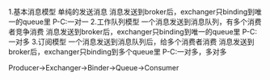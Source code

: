 1.基本消息模型
    单纯的发送消息
    消息发送到broker后，exchanger只binding到唯一的queue里
    P-C:一对一
2.工作队列模型
    一个消息发送到消息队列，有多个消费者竞争消费
    消息发送到broker后，exchanger只binding到唯一的queue里
    P-C:一对多
3.订阅模型
    一个消息发送到消息队列后，给多个消费者消费
    消息发送到broker后，exchanger只binding到多个queue里
    P-C:一对多，多对多
    
Producer->Exchanger->Binder->Queue->Consumer
